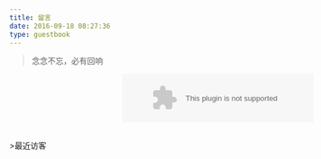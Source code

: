 ```yaml
---
title: 留言
date: 2016-09-18 08:27:36
type: guestbook
---
```

<blockquote class="blockquote-center">念念不忘，必有回响</blockquote>

<p style="margin-left:200px;">
	<embed src="https://music.163.com/style/swf/widget.swf?sid=413831749&amp;type=2&amp;auto=0&amp;width=320&amp;height=66" width="340" height="86" allownetworking="all" oncontextmenu="return false">
</p>

<br />
>最近访客

<div class="ds-recent-visitors" data-num-items="48" data-avatar-size="42" id="ds-recent-visitors"></div>

